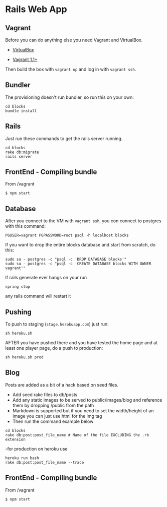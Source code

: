 Rails Web App
===

Vagrant
---

Before you can do anything else you need Vagrant and VirtualBox.

* [VirtualBox](https://www.virtualbox.org)

* [Vagrant 1.1+](http://vagrantup.com)

Then build the box with `vagrant up` and log in with `vagrant ssh`.


Bundler
---

The provisioning doesn't run bundler, so run this on your own:

```
cd blocks
bundle install
```


Rails
---

Just run these commands to get the rails server running.

```
cd blocks
rake db:migrate
rails server
```


FrontEnd - Compiling bundle
---

From /vagrant

    $ npm start


Database
---

After you connect to the VM with `vagrant ssh`, you con connect to postgres with this command:

    PGUSER=vagrant PGPASSWORD=root psql -h localhost blocks

If you want to drop the entire blocks database and start from scratch, do this:

    sudo su - postgres -c "psql -c 'DROP DATABASE blocks'"
    sudo su - postgres -c "psql -c 'CREATE DATABASE blocks WITH OWNER vagrant'"

If rails generate ever hangs on your run

    spring stop

any rails command will restart it


Pushing
---

To push to staging (`stage.herokuapp.com`) just run:

    sh heroku.sh

AFTER you have pushed there and you have tested the home page and
at least one player page, do a push to production:

    sh heroku.sh prod


Blog
---

Posts are added as a bit of a hack based on seed files.

- Add seed rake files to db/posts
- Add any static images to be served to public/images/blog and reference them by dropping /public from the path
- Markdown is supported but if you need to set the width/height of an image you can just use html for the img tag
- Then run the command example below

```
cd blocks
rake db:post:post_file_name # Name of the file EXCLUDING the .rb extension 
```

-for production on heroku use

```
heroku run bash
rake db:post:post_file_name --trace
```

FrontEnd - Compiling bundle
---

From /vagrant

    $ npm start
